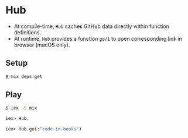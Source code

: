 # Hub

- At compile-time, `Hub` caches GitHub data directly within function definitions.
- At runtime, `Hub` provides a function `go/1` to open corresponding link in browser (macOS only).

## Setup

```sh
$ mix deps.get
```

## Play

```sh
$ iex -S mix

iex> Hub.

iex> Hub.go(:"code-in-books")
```

